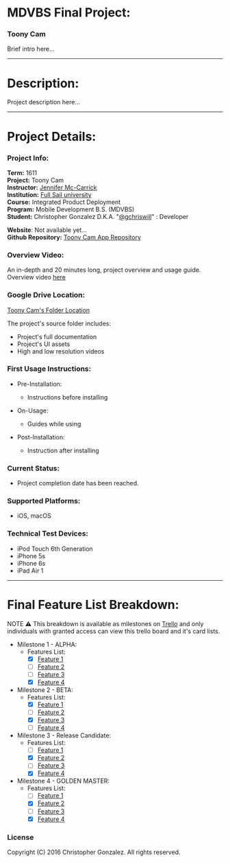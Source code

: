 # MDVBS Final Project:

### Toony Cam

Brief intro here...

---

# Description:

Project description here...

---

# Project Details:

### Project Info:

**Term:** 1611  
**Project:** Toony Cam  
**Instructor:** [Jennifer Mc-Carrick](#)  
**Institution:** [Full Sail university](http://www.fullsail.edu)  
**Course:** Integrated Product Deployment  
**Program:** Mobile Development B.S. (MDVBS)  
**Student:** Christopher Gonzalez D.K.A. "[@gchriswill](https://github.com/gchriswill)" : Developer  

**Website**: Not available yet...  
**Github Repository:** [Toony Cam App Repository](#)  

### Overview Video:

An in-depth and 20 minutes long, project overview and usage guide.
Overview video [here](#)

### Google Drive Location:

[Toony Cam's Folder Location](#)  

The project's source folder includes:

- Project's full documentation
- Project's UI assets
- High and low resolution videos

### First Usage Instructions:

- Pre-Installation:
  - Instructions before installing

- On-Usage:
  - Guides while using

- Post-Installation:
  - Instruction after installing

### Current Status:

- Project completion date has been reached.

### Supported Platforms:

- iOS, macOS

### Technical Test Devices:

- iPod Touch 6th Generation
- iPhone 5s
- iPhone 6s
- iPad Air 1

---

# Final Feature List Breakdown:

NOTE :warning: This breakdown is available as milestones on [Trello](#) and only individuals with granted access can view this trello board and it's card lists.

- Milestone 1 - ALPHA:
  - Features List:
    - [x] [Feature 1](#)
    - [ ] [Feature 2](#)
    - [ ] [Feature 3](#)
    - [x] [Feature 4](#)
- Milestone 2 - BETA:
  - Features List:
    - [x] [Feature 1](#)
    - [ ] [Feature 2](#)
    - [x] [Feature 3](#)
    - [ ] [Feature 4](#)
- Milestone 3 - Release Candidate:
  - Features List:
    - [ ] [Feature 1](#)
    - [x] [Feature 2](#)
    - [ ] [Feature 3](#)
    - [x] [Feature 4](#)
- Milestone 4 - GOLDEN MASTER:
  - Features List:
    - [ ] [Feature 1](#)
    - [x] [Feature 2](#)
    - [ ] [Feature 3](#)
    - [x] [Feature 4](#)

### License

Copyright (C) 2016 Christopher Gonzalez. All rights reserved.
